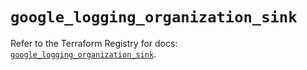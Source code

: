 # `google_logging_organization_sink`

Refer to the Terraform Registry for docs: [`google_logging_organization_sink`](https://registry.terraform.io/providers/hashicorp/google/6.45.0/docs/resources/logging_organization_sink).
